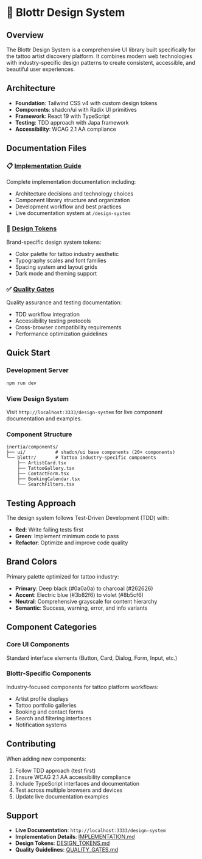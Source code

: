 # 🎨 Blottr Design System

## Overview

The Blottr Design System is a comprehensive UI library built specifically for the tattoo artist discovery platform. It combines modern web technologies with industry-specific design patterns to create consistent, accessible, and beautiful user experiences.

## Architecture

- **Foundation**: Tailwind CSS v4 with custom design tokens
- **Components**: shadcn/ui with Radix UI primitives
- **Framework**: React 19 with TypeScript
- **Testing**: TDD approach with Japa framework
- **Accessibility**: WCAG 2.1 AA compliance

## Documentation Files

### 📋 [Implementation Guide](IMPLEMENTATION.md)
Complete implementation documentation including:
- Architecture decisions and technology choices
- Component library structure and organization
- Development workflow and best practices
- Live documentation system at `/design-system`

### 🎨 [Design Tokens](DESIGN_TOKENS.md)
Brand-specific design system tokens:
- Color palette for tattoo industry aesthetic
- Typography scales and font families
- Spacing system and layout grids
- Dark mode and theming support

### ✅ [Quality Gates](QUALITY_GATES.md)
Quality assurance and testing documentation:
- TDD workflow integration
- Accessibility testing protocols
- Cross-browser compatibility requirements
- Performance optimization guidelines

## Quick Start

### Development Server
```bash
npm run dev
```

### View Design System
Visit `http://localhost:3333/design-system` for live component documentation and examples.

### Component Structure
```
inertia/components/
├── ui/           # shadcn/ui base components (20+ components)
└── blottr/       # Tattoo industry-specific components
    ├── ArtistCard.tsx
    ├── TattooGallery.tsx
    ├── ContactForm.tsx
    ├── BookingCalendar.tsx
    └── SearchFilters.tsx
```

## Testing Approach

The design system follows Test-Driven Development (TDD) with:
- **Red**: Write failing tests first
- **Green**: Implement minimum code to pass
- **Refactor**: Optimize and improve code quality

## Brand Colors

Primary palette optimized for tattoo industry:
- **Primary**: Deep black (#0a0a0a) to charcoal (#262626)
- **Accent**: Electric blue (#3b82f6) to violet (#8b5cf6)
- **Neutral**: Comprehensive grayscale for content hierarchy
- **Semantic**: Success, warning, error, and info variants

## Component Categories

### Core UI Components
Standard interface elements (Button, Card, Dialog, Form, Input, etc.)

### Blottr-Specific Components
Industry-focused components for tattoo platform workflows:
- Artist profile displays
- Tattoo portfolio galleries
- Booking and contact forms
- Search and filtering interfaces
- Notification systems

## Contributing

When adding new components:
1. Follow TDD approach (test first)
2. Ensure WCAG 2.1 AA accessibility compliance
3. Include TypeScript interfaces and documentation
4. Test across multiple browsers and devices
5. Update live documentation examples

## Support

- **Live Documentation**: `http://localhost:3333/design-system`
- **Implementation Details**: [IMPLEMENTATION.md](IMPLEMENTATION.md)
- **Design Tokens**: [DESIGN_TOKENS.md](DESIGN_TOKENS.md)
- **Quality Guidelines**: [QUALITY_GATES.md](QUALITY_GATES.md)